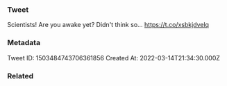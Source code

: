 ### Tweet
Scientists! Are you awake yet? Didn't think so... https://t.co/xsbkjdvelq

### Metadata
Tweet ID: 1503484743706361856
Created At: 2022-03-14T21:34:30.000Z

### Related

